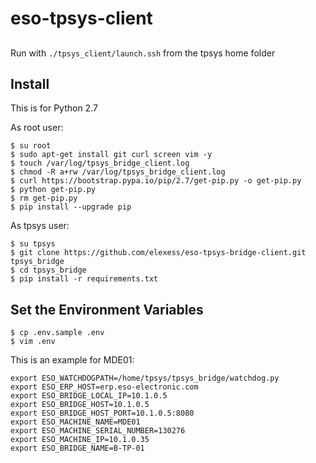 # eso-tpsys-client

##

Run with ```./tpsys_client/launch.ssh``` from the tpsys home folder

## Install 

This is for Python 2.7

As root user:

```
$ su root
$ sudo apt-get install git curl screen vim -y
$ touch /var/log/tpsys_bridge_client.log
$ chmod -R a+rw /var/log/tpsys_bridge_client.log
$ curl https://bootstrap.pypa.io/pip/2.7/get-pip.py -o get-pip.py
$ python get-pip.py
$ rm get-pip.py
$ pip install --upgrade pip
```

As tpsys user:

```
$ su tpsys
$ git clone https://github.com/elexess/eso-tpsys-bridge-client.git tpsys_bridge
$ cd tpsys_bridge
$ pip install -r requirements.txt
```

## Set the Environment Variables

```
$ cp .env.sample .env
$ vim .env
```

This is an example for MDE01:

```
export ESO_WATCHDOGPATH=/home/tpsys/tpsys_bridge/watchdog.py
export ESO_ERP_HOST=erp.eso-electronic.com
export ESO_BRIDGE_LOCAL_IP=10.1.0.5
export ESO_BRIDGE_HOST=10.1.0.5
export ESO_BRIDGE_HOST_PORT=10.1.0.5:8080
export ESO_MACHINE_NAME=MDE01
export ESO_MACHINE_SERIAL_NUMBER=130276
export ESO_MACHINE_IP=10.1.0.35
export ESO_BRIDGE_NAME=B-TP-01
```
